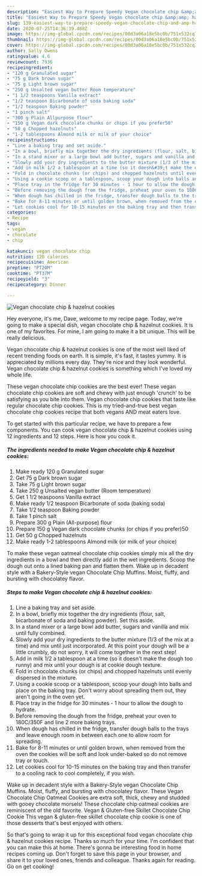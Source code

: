 ```yaml
---
description: "Easiest Way to Prepare Speedy Vegan chocolate chip &amp;amp; hazelnut cookies"
title: "Easiest Way to Prepare Speedy Vegan chocolate chip &amp;amp; hazelnut cookies"
slug: 139-easiest-way-to-prepare-speedy-vegan-chocolate-chip-and-amp-hazelnut-cookies
date: 2020-07-25T14:36:39.468Z
image: https://img-global.cpcdn.com/recipes/00d3a06a18e5bc0b/751x532cq70/vegan-chocolate-chip-hazelnut-cookies-recipe-main-photo.jpg
thumbnail: https://img-global.cpcdn.com/recipes/00d3a06a18e5bc0b/751x532cq70/vegan-chocolate-chip-hazelnut-cookies-recipe-main-photo.jpg
cover: https://img-global.cpcdn.com/recipes/00d3a06a18e5bc0b/751x532cq70/vegan-chocolate-chip-hazelnut-cookies-recipe-main-photo.jpg
author: Sally Owens
ratingvalue: 4.6
reviewcount: 7936
recipeingredient:
- "120 g Granulated sugar"
- "75 g Dark brown sugar"
- "75 g Light brown sugar"
- "250 g Unsalted vegan butter Room temperature"
- "1 1/2 teaspoons Vanilla extract"
- "1/2 teaspoon Bicarbonate of soda baking soda"
- "1/2 teaspoon Baking powder"
- "1 pinch salt"
- "300 g Plain Allpurpose flour"
- "150 g Vegan dark chocolate chunks or chips if you prefer50"
- "50 g Chopped hazelnuts"
- "1-2 tablespoons Almond milk or milk of your choice"
recipeinstructions:
- "Line a baking tray and set aside."
- "In a bowl, briefly mix together the dry ingredients (flour, salt, bicarbonate of soda and baking powder). Set this aside."
- "In a stand mixer or a large bowl add butter, sugars and vanilla and mix until fully combined."
- "Slowly add your dry ingredients to the butter mixture (1/3 of the mix at a time) and mix until just incorporated. At this point your dough will be a little crumbly, do not worry, it will come together in the next step!"
- "Add in milk 1/2 a tablespoon at a time (so it doesn&#39;t make the dough too runny) and mix until your dough is at cookie dough texture."
- "Fold in chocolate chunks (or chips) and chopped hazelnuts until evenly dispersed in the mixture."
- "Using a cookie scoop or a tablespoon, scoop your dough into balls and place on the baking tray. Don&#39;t worry about spreading them out, they aren&#39;t going in the oven yet."
- "Place tray in the fridge for 30 minutes - 1 hour to allow the dough to hydrate."
- "Before removing the dough from the fridge, preheat your oven to 180C/350F and line 2 more baking trays."
- "When dough has chilled in the fridge, transfer dough balls to the trays and leave enough room in between each one to allow room for spreading."
- "Bake for 8-11 minutes or until golden brown, when removed from the oven the cookies will be soft and look under-baked so do not remove tray or touch."
- "Let cookies cool for 10-15 minutes on the baking tray and then transfer to a cooling rack to cool completely, if you wish."
categories:
- Recipe
tags:
- vegan
- chocolate
- chip

katakunci: vegan chocolate chip 
nutrition: 120 calories
recipecuisine: American
preptime: "PT20M"
cooktime: "PT37M"
recipeyield: "3"
recipecategory: Dinner

---
```



![Vegan chocolate chip &amp; hazelnut cookies](https://img-global.cpcdn.com/recipes/00d3a06a18e5bc0b/751x532cq70/vegan-chocolate-chip-hazelnut-cookies-recipe-main-photo.jpg)

Hey everyone, it's me, Dave, welcome to my recipe page. Today, we're going to make a special dish, vegan chocolate chip &amp; hazelnut cookies. It is one of my favorites. For mine, I am going to make it a bit unique. This will be really delicious.

Vegan chocolate chip &amp; hazelnut cookies is one of the most well liked of recent trending foods on earth. It is simple, it's fast, it tastes yummy. It is appreciated by millions every day. They're nice and they look wonderful. Vegan chocolate chip &amp; hazelnut cookies is something which I've loved my whole life.

These vegan chocolate chip cookies are the best ever! These vegan chocolate chip cookies are soft and chewy with just enough &#39;crunch&#39; to be satisfying as you bite into them. Vegan chocolate chip cookies that taste like regular chocolate chip cookies. This is my tried-and-true best vegan chocolate chip cookies recipe that both vegans AND meat eaters love.


To get started with this particular recipe, we have to prepare a few components. You can cook vegan chocolate chip &amp; hazelnut cookies using 12 ingredients and 12 steps. Here is how you cook it.

<!--inarticleads1-->

##### The ingredients needed to make Vegan chocolate chip &amp; hazelnut cookies:

1. Make ready 120 g Granulated sugar
1. Get 75 g Dark brown sugar
1. Take 75 g Light brown sugar
1. Take 250 g Unsalted vegan butter (Room temperature)
1. Get 1 1/2 teaspoons Vanilla extract
1. Make ready 1/2 teaspoon Bicarbonate of soda (baking soda)
1. Take 1/2 teaspoon Baking powder
1. Take 1 pinch salt
1. Prepare 300 g Plain (All-purpose) flour
1. Prepare 150 g Vegan dark chocolate chunks (or chips if you prefer)50
1. Get 50 g Chopped hazelnuts
1. Make ready 1-2 tablespoons Almond milk (or milk of your choice)


To make these vegan oatmeal chocolate chip cookies simply mix all the dry ingredients in a bowl and then directly add in the wet ingredients. Scoop the dough out onto a lined baking pan and flatten them. Wake up in decadent style with a Bakery-Style vegan Chocolate Chip Muffins. Moist, fluffy, and bursting with chocolatey flavor. 

<!--inarticleads2-->

##### Steps to make Vegan chocolate chip &amp; hazelnut cookies:

1. Line a baking tray and set aside.
1. In a bowl, briefly mix together the dry ingredients (flour, salt, bicarbonate of soda and baking powder). Set this aside.
1. In a stand mixer or a large bowl add butter, sugars and vanilla and mix until fully combined.
1. Slowly add your dry ingredients to the butter mixture (1/3 of the mix at a time) and mix until just incorporated. At this point your dough will be a little crumbly, do not worry, it will come together in the next step!
1. Add in milk 1/2 a tablespoon at a time (so it doesn&#39;t make the dough too runny) and mix until your dough is at cookie dough texture.
1. Fold in chocolate chunks (or chips) and chopped hazelnuts until evenly dispersed in the mixture.
1. Using a cookie scoop or a tablespoon, scoop your dough into balls and place on the baking tray. Don&#39;t worry about spreading them out, they aren&#39;t going in the oven yet.
1. Place tray in the fridge for 30 minutes - 1 hour to allow the dough to hydrate.
1. Before removing the dough from the fridge, preheat your oven to 180C/350F and line 2 more baking trays.
1. When dough has chilled in the fridge, transfer dough balls to the trays and leave enough room in between each one to allow room for spreading.
1. Bake for 8-11 minutes or until golden brown, when removed from the oven the cookies will be soft and look under-baked so do not remove tray or touch.
1. Let cookies cool for 10-15 minutes on the baking tray and then transfer to a cooling rack to cool completely, if you wish.


Wake up in decadent style with a Bakery-Style vegan Chocolate Chip Muffins. Moist, fluffy, and bursting with chocolatey flavor. These Vegan Chocolate Chip Oatmeal Cookies are extra soft, thick, chewy and studded with gooey chocolate morsels! These chocolate chip oatmeal cookies are reminiscent of the old favorite. Vegan &amp; Gluten-free Skillet Chocolate Chip Cookie This vegan &amp; gluten-free skillet chocolate chip cookie is one of those desserts that&#39;s best enjoyed with others. 

So that's going to wrap it up for this exceptional food vegan chocolate chip &amp; hazelnut cookies recipe. Thanks so much for your time. I'm confident that you can make this at home. There's gonna be interesting food in home recipes coming up. Don't forget to save this page in your browser, and share it to your loved ones, friends and colleague. Thanks again for reading. Go on get cooking!
